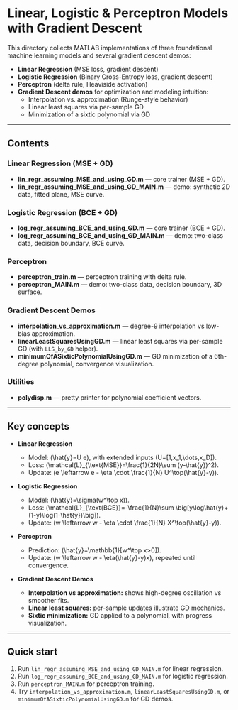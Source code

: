 # Linear, Logistic & Perceptron Models with Gradient Descent

This directory collects MATLAB implementations of three foundational 
machine learning models and several gradient descent demos:

- **Linear Regression** (MSE loss, gradient descent)  
- **Logistic Regression** (Binary Cross-Entropy loss, gradient descent)  
- **Perceptron** (delta rule, Heaviside activation)  
- **Gradient Descent demos** for optimization and modeling intuition:
  - Interpolation vs. approximation (Runge-style behavior)  
  - Linear least squares via per-sample GD  
  - Minimization of a sixtic polynomial via GD  

---

## Contents

### Linear Regression (MSE + GD)
- **lin_regr_assuming_MSE_and_using_GD.m** — core trainer (MSE + GD).  
- **lin_regr_assuming_MSE_and_using_GD_MAIN.m** — demo: synthetic 2D data, 
fitted plane, MSE curve.  

### Logistic Regression (BCE + GD)
- **log_regr_assuming_BCE_and_using_GD.m** — core trainer (BCE + GD).  
- **log_regr_assuming_BCE_and_using_GD_MAIN.m** — demo: two-class data, 
decision boundary, BCE curve.  

### Perceptron
- **perceptron_train.m** — perceptron training with delta rule.  
- **perceptron_MAIN.m** — demo: two-class data, decision boundary, 3D 
surface.  

### Gradient Descent Demos
- **interpolation_vs_approximation.m** — degree-9 interpolation vs 
low-bias approximation.  
- **linearLeastSquaresUsingGD.m** — linear least squares via per-sample GD 
(with `LLS_by_GD` helper).  
- **minimumOfASixticPolynomialUsingGD.m** — GD minimization of a 
6th-degree polynomial, convergence visualization.  

### Utilities
- **polydisp.m** — pretty printer for polynomial coefficient vectors.  

---

## Key concepts

- **Linear Regression**  
  - Model: \(\hat{y}=U e\), with extended inputs \(U=[1,x_1,\dots,x_D]\).  
  - Loss: \(\mathcal{L}_{\text{MSE}}=\frac{1}{2N}\sum (y-\hat{y})^2\).  
  - Update: \(e \leftarrow e - \eta \cdot \frac{1}{N} U^\top(\hat{y}-y)\).  

- **Logistic Regression**  
  - Model: \(\hat{y}=\sigma(w^\top x)\).  
  - Loss: \(\mathcal{L}_{\text{BCE}}=-\frac{1}{N}\sum 
\big[y\log\hat{y}+(1-y)\log(1-\hat{y})\big]\).  
  - Update: \(w \leftarrow w - \eta \cdot \frac{1}{N} X^\top(\hat{y}-y)\).  

- **Perceptron**  
  - Prediction: \(\hat{y}=\mathbb{1}[w^\top x>0]\).  
  - Update: \(w \leftarrow w - \eta(\hat{y}-y)x\), repeated until 
convergence.  

- **Gradient Descent Demos**  
  - **Interpolation vs approximation:** shows high-degree oscillation vs 
smoother fits.  
  - **Linear least squares:** per-sample updates illustrate GD mechanics.  
  - **Sixtic minimization:** GD applied to a polynomial, with progress 
visualization.  

---

## Quick start
1. Run `lin_regr_assuming_MSE_and_using_GD_MAIN.m` for linear regression.  
2. Run `log_regr_assuming_BCE_and_using_GD_MAIN.m` for logistic 
regression.  
3. Run `perceptron_MAIN.m` for perceptron training.  
4. Try `interpolation_vs_approximation.m`, `linearLeastSquaresUsingGD.m`, 
or `minimumOfASixticPolynomialUsingGD.m` for GD demos.  


